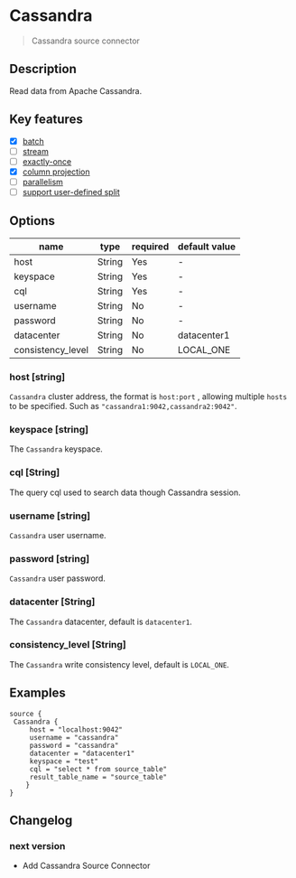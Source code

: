 # Cassandra

> Cassandra source connector

## Description

Read data from Apache Cassandra.

## Key features

- [x] [batch](../../concept/connector-v2-features.md)
- [ ] [stream](../../concept/connector-v2-features.md)
- [ ] [exactly-once](../../concept/connector-v2-features.md)
- [x] [column projection](../../concept/connector-v2-features.md)
- [ ] [parallelism](../../concept/connector-v2-features.md)
- [ ] [support user-defined split](../../concept/connector-v2-features.md)

## Options

| name                    | type   | required | default value |
|-------------------------|--------|----------|---------------|
| host                    | String | Yes      | -             |
| keyspace                | String | Yes      | -             |
| cql                     | String | Yes      | -             |
| username                | String | No       | -             |
| password                | String | No       | -             |
| datacenter              | String | No       | datacenter1   |
| consistency_level       | String | No       | LOCAL_ONE     |

### host [string]

`Cassandra` cluster address, the format is `host:port` , allowing multiple `hosts` to be specified. Such as
`"cassandra1:9042,cassandra2:9042"`.

### keyspace [string]

The `Cassandra` keyspace.

### cql [String]

The query cql used to search data though Cassandra session.

### username [string]

`Cassandra` user username.

### password [string]

`Cassandra` user password.

### datacenter [String]

The `Cassandra` datacenter, default is `datacenter1`.

### consistency_level [String]

The `Cassandra` write consistency level, default is `LOCAL_ONE`.

## Examples

```hocon
source {
 Cassandra {
     host = "localhost:9042"
     username = "cassandra"
     password = "cassandra"
     datacenter = "datacenter1"
     keyspace = "test"
     cql = "select * from source_table"
     result_table_name = "source_table"
    }
}
```

## Changelog

### next version

- Add Cassandra Source Connector



